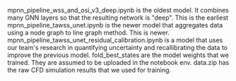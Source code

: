 mpnn_pipeline_wss_and_osi_v3_deep.ipynb is the oldest model. It combines many GNN layers so that the resulting network is "deep". This is the earliest
mpnn_pipeline_tawss_unet.ipynb is the newer model that aggregates data using a node graph to line graph method. This is newer.
mpnn_pipeline_tawss_unet_residual_calibration.ipynb is a model that uses our team's research in quantifying uncertainty and recallibrating the data to improve the previous model.
fold_best_states are the model weights that we trained. They are assumed to be uploaded in the notebook env.
data.zip has the raw CFD simulation results that we used for training.
